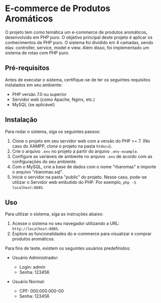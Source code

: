 # E-commerce de Produtos Aromáticos

O projeto tem como temática um e-commerce de produtos aromáticos, desenvolvido em PHP puro. O objetivo principal deste projeto é aplicar os conhecimentos de PHP puro. O sistema foi dividido em 4 camadas, sendo elas: controller, service, model e view. Além disso, foi implementado um sistema de rotas com PHP puro.

## Pré-requisitos

Antes de executar o sistema, certifique-se de ter os seguintes requisitos instalados em seu ambiente:

- PHP versão 7.0 ou superior
- Servidor web (como Apache, Nginx, etc.)
- MySQL (se aplicável)

## Instalação

Para rodar o sistema, siga os seguintes passos:

1. Clone o projeto em seu servidor web com a versão do PHP >= 7. (No caso do XAMPP, clone o projeto na pasta `htdocs`).
2. Crie o arquivo `.env` no projeto a partir do arquivo `.env-example`.
3. Configure as variáveis de ambiente no arquivo `.env` de acordo com as configurações do seu ambiente.
4. Com o MySQL, crie a base de dados com o nome "rbaromas" e importe o arquivo "rbaromas.sql".
5. Inicie o servidor na pasta "public" do projeto. Nesse caso, pode-se utilizar o Servidor web embutido do PHP. Por exemplo, `php -S localhost:8085`.

## Uso

Para utilizar o sistema, siga as instruções abaixo:

1. Acesse o sistema no seu navegador utilizando a URL: `http://localhost:8085`.
2. Explore as funcionalidades do e-commerce para visualizar e comprar produtos aromáticos.

Para fins de teste, existem os seguintes usuários predefinidos:

- Usuário Administrador:
  - Login: admin
  - Senha: 123456

- Usuário Normal:
  - CPF: 000.000.000-00
  - Senha: 123456



